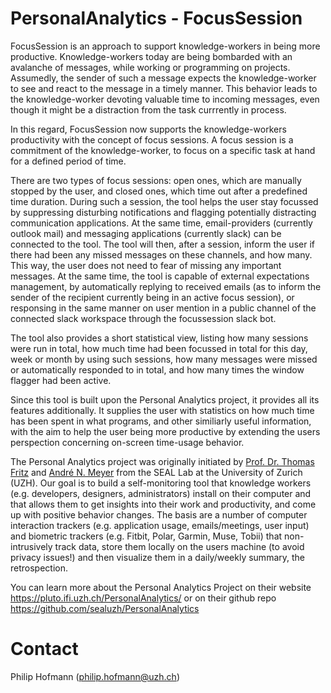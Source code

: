 # PersonalAnalytics - FocusSession
FocusSession is an approach to support knowledge-workers in being more productive. Knowledge-workers today are being bombarded with an avalanche of messages, while working or programming on projects. Assumedly, the sender of such a message expects the knowledge-worker to see and react to the message in a timely manner. This behavior leads to the knowledge-worker devoting valuable time to incoming messages, even though it might be a distraction from the task currrently in process.

In this regard, FocusSession now supports the knowledge-workers productivity with the concept of focus sessions. A focus session is a commitment of the knowledge-worker, to focus on a specific task at hand for a defined period of time. 

There are two types of focus sessions: open ones, which are manually stopped by the user, and closed ones, which time out after a predefined time duration. During such a session, the tool helps the user stay focussed by suppressing disturbing notifications and flagging potentially distracting communication applications. At the same time, email-providers (currently outlook mail) and messaging applications (currently slack) can be connected to the tool. The tool will then, after a session, inform the user if there had been any missed messages on these channels, and how many. This way, the user does not need to fear of missing any important messages. At the same time, the tool is capable of external expectations management, by automatically replying to received emails (as to inform the sender of the recipient currently being in an active focus session), or responsing in the same manner on user mention in a public channel of the connected slack workspace through the focussession slack bot.

The tool also provides a short statistical view, listing how many sessions were run in total, how much time had been focussed in total for this day, week or month by using such sessions, how many messages were missed or automatically responded to in total, and how many times the window flagger had been active.

Since this tool is built upon the Personal Analytics project, it provides all its features additionally. It supplies the user with statistics on how much time has been spent in what programs, and other similiarly useful information, with the aim to help the user being more productive by extending the users perspection concerning on-screen time-usage behavior.

The Personal Analytics project was originally initiated by [Prof. Dr. Thomas Fritz](http://www.ifi.uzh.ch/en/seal/people/fritz.html) and [André N. Meyer](https://www.andre-meyer.ch) from the SEAL Lab at the University of Zurich (UZH). Our goal is to build a self-monitoring tool that knowledge workers (e.g. developers, designers, administrators) install on their computer and that allows them to get insights into their work and productivity, and come up with positive behavior changes. The basis are a number of computer interaction trackers (e.g. application usage, emails/meetings, user input) and biometric trackers (e.g. Fitbit, Polar, Garmin, Muse, Tobii) that non-intrusively track data, store them locally on the users machine (to avoid privacy issues!) and then visualize them in a daily/weekly summary, the retrospection.

You can learn more about the Personal Analytics Project on their website https://pluto.ifi.uzh.ch/PersonalAnalytics/ or on their github repo https://github.com/sealuzh/PersonalAnalytics

# Contact
Philip Hofmann (philip.hofmann@uzh.ch)
